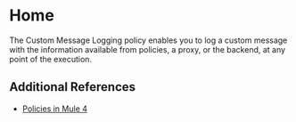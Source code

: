 # Home

The Custom Message Logging policy enables you to log a custom message with the information available from policies, a proxy, or the backend, at any point of the execution.

## Additional References

- [Policies in Mule 4](https://docs.mulesoft.com/api-manager/2.x/policies-mule4)